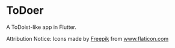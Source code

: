 # ToDoer

A ToDoist-like app in Flutter.


Attribution Notice:
Icons made by [Freepik](https://www.flaticon.com/authors/freepik) from www.flaticon.com

